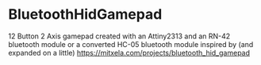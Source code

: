 # BluetoothHidGamepad
12 Button 2 Axis gamepad created with an Attiny2313 and an RN-42 bluetooth module or a converted HC-05 bluetooth module inspired by (and expanded on a little) https://mitxela.com/projects/bluetooth_hid_gamepad
